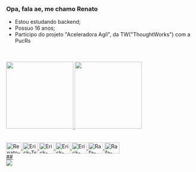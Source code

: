 ### Opa, fala ae, me chamo Renato

- Estou estudando backend;
- Possuo 16 anos;
- Participo do projeto "Aceleradora Agíl", da TW("ThoughtWorks") com a PucRs
<br />
<br />
<div >
  <a href="https://github.com/Renatu5%22%3E">
  <img height="180em" src="https://github-readme-stats.vercel.app/api?username=Renatu5&show_icons=true&theme=dracula&include_all_commits=true&count_private=true%22/%3E">
  <img height="180em" src="https://github-readme-stats.vercel.app/api/top-langs/?username=Renatu5&layout=compact&langs_count=7&theme=dracula%22/%3E">
  <br />
  <br />
</div>
  <div style="display: inline_block"><br>
  <img align="center" alt="Renato-Js" height="30" width="40" src="https://cdn.jsdelivr.net/gh/devicons/devicon/icons/html5/html5-original.svg" />
  <img align="center" alt="Erick-Ts" height="30" width="40" src="https://cdn.jsdelivr.net/gh/devicons/devicon/icons/css3/css3-original.svg" />
  <img align="center" alt="Erick-React" height="30" width="40" src="https://cdn.jsdelivr.net/gh/devicons/devicon/icons/javascript/javascript-original.svg" />
  <img align="center" alt="Erick-CSS" height="30" width="40" src="https://cdn.jsdelivr.net/gh/devicons/devicon/icons/nodejs/nodejs-original.svg" />
  <img align="center" alt="Erick-CSS" height="30" width="40" src="https://cdn.jsdelivr.net/gh/devicons/devicon/icons/vscode/vscode-original.svg" />
  <img align="center" alt="Rafa-CSS" height="30" width="40" src="https://cdn.jsdelivr.net/gh/devicons/devicon/icons/codepen/codepen-plain.svg" />
  <img align="center" alt="Rafa-CSS" height="30" width="40" src="https://cdn.jsdelivr.net/gh/devicons/devicon/icons/bash/bash-original.svg" />
</div>
##
 
<div> 
  <a href = "mailto:renatoosoouzaa26"><img src="https://img.shields.io/badge/-Gmail-%23333?style=for-the-badge&logo=gmail&logoColor=white" target="_blank"></a>

</div>
